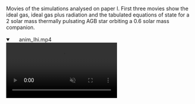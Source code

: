 Movies of the simulations analysed on paper I. First three movies show the ideal gas, ideal gas plus radiation and the tabulated equations of state for a 2 solar mass thermally pulsating AGB star orbiting a 0.6 solar mass companion.



<details open="" class="details-reset border rounded-2">
  <summary class="px-3 py-2 border-bottom">
    <svg aria-hidden="true" viewBox="0 0 16 16" version="1.1" data-view-component="true" height="16" width="16" class="octicon octicon-device-camera-video">
    <path fill-rule="evenodd" d="..."></path>
</svg>
    <span aria-label="anim_Ihi.mp4" class="m-1">anim_Ihi.mp4</span>
    <span class="dropdown-caret"></span>
  </summary>

  <video src="https://raw.githubusercontent.com/miguelglezb/mgb/main/anim_Ihi.mp4" data-canonical-src="https://raw.githubusercontent.com/miguelglezb/mgb/main/anim_Ihi.mp4" controls="controls" muted="muted" class="d-block rounded-bottom-2 width-fit" style="max-height:640px;">

  </video>
</details>
